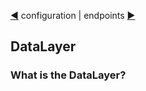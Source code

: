 [&#9664;](starting.md) configuration | endpoints [&#9654;](endpoints.md)

## DataLayer

### What is the DataLayer?

